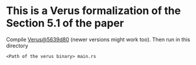# This is a Verus formalization of the Section 5.1 of the paper

Compile [Verus@5639d80](https://github.com/verus-lang/verus/tree/5639d8008a61eb7545df4a6e7d2bc38be3d09fb0/) (newer versions might work too).
Then run in this directory
```
<Path of the verus binary> main.rs
```
